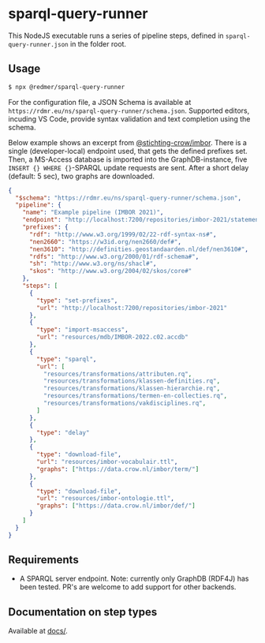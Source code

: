 # sparql-query-runner

This NodeJS executable runs a series of pipeline steps, defined in `sparql-query-runner.json` in the folder root.

## Usage

```sh
$ npx @redmer/sparql-query-runner
```

For the configuration file, a JSON Schema is available at `https://rdmr.eu/ns/sparql-query-runner/schema.json`. 
Supported editors, incuding VS Code, provide syntax validation and text completion using the schema.

Below example shows an excerpt from [@stichting-crow/imbor](https://github.com/stichting-crow/imbor).
There is a single (developer-local) endpoint used, that gets the defined prefixes set.
Then, a MS-Access database is imported into the GraphDB-instance, 
five `INSERT {} WHERE {}`-SPARQL update requests are sent.
After a short delay (default: 5 sec), two graphs are downloaded.   

```json
{
  "$schema": "https://rdmr.eu/ns/sparql-query-runner/schema.json",
  "pipeline": {
    "name": "Example pipeline (IMBOR 2021)",
    "endpoint": "http://localhost:7200/repositories/imbor-2021/statements",
    "prefixes": {
      "rdf": "http://www.w3.org/1999/02/22-rdf-syntax-ns#",
      "nen2660": "https://w3id.org/nen2660/def#",
      "nen3610": "http://definities.geostandaarden.nl/def/nen3610#",
      "rdfs": "http://www.w3.org/2000/01/rdf-schema#",
      "sh": "http://www.w3.org/ns/shacl#",
      "skos": "http://www.w3.org/2004/02/skos/core#"
    },
    "steps": [
      {
        "type": "set-prefixes",
        "url": "http://localhost:7200/repositories/imbor-2021"
      },
      {
        "type": "import-msaccess",
        "url": "resources/mdb/IMBOR-2022.c02.accdb"
      },
      {
        "type": "sparql",
        "url": [
          "resources/transformations/attributen.rq",
          "resources/transformations/klassen-definities.rq",
          "resources/transformations/klassen-hierarchie.rq",
          "resources/transformations/termen-en-collecties.rq",
          "resources/transformations/vakdisciplines.rq",
        ]
      },
      {
        "type": "delay"
      },
      {
        "type": "download-file",
        "url": "resources/imbor-vocabulair.ttl",
        "graphs": ["https://data.crow.nl/imbor/term/"]
      },
      {
        "type": "download-file",
        "url": "resources/imbor-ontologie.ttl",
        "graphs": ["https://data.crow.nl/imbor/def/"]
      }
    ]
  }
}
```

## Requirements

- A SPARQL server endpoint.
  Note: currently only GraphDB (RDF4J) has been tested.
  PR's are welcome to add support for other backends.

## Documentation on step types

Available at [docs/](docs/).
